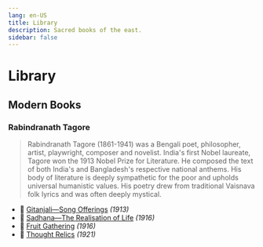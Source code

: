 ```yaml
---
lang: en-US
title: Library
description: Sacred books of the east.
sidebar: false
---
```


# Library

## Modern Books

### Rabindranath Tagore
> Rabindranath Tagore (1861-1941) was a Bengali poet, philosopher, artist, playwright, composer and novelist. India's first Nobel laureate, Tagore won the 1913 Nobel Prize for Literature. He composed the text of both India's and Bangladesh's respective national anthems. His body of literature is deeply sympathetic for the poor and upholds universal humanistic values. His poetry drew from traditional Vaisnava folk lyrics and was often deeply mystical.

- 📕 [Gitanjali—Song Offerings](./modern/Gitanjali/index.md) <em>(1913)</em>
- 📕 [Sadhana—The Realisation of Life](./modern/Sadhana/index.md) <em>(1916)</em>
- 📕 [Fruit Gathering](./modern/fruit-gathering/index.md) <em>(1916)</em>
- 📕 [Thought Relics](./modern/thought-relics/index.md) <em>(1921)</em>
